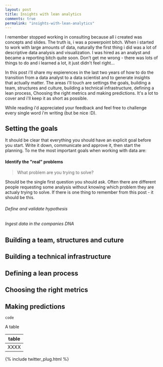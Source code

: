 ```yaml
---
layout: post
title: Insights with lean analytics
comments: true
permalink: "insights-with-lean-analytics"
---
```


I remember stopped working in consulting because all i created was concepts and slides. The truth is, i was a powerpoint bitch.
When i started to work with large amounts of data, naturally the first thing i did was a lot of descriptive data analysis and visualization. I was hired as an analyst and became a reporting bitch quite soon. Don't get me wrong - there was lots of things to do and i learned a lot, it just didn't feel right...

In this post i'll share my expierences in the last two years of how to do the transition from a data analyst to a data scientist and to generate insights that actually matter. The areas i'll touch are settings the goals, building a team, structures and culture, building a technical infrastructure, defining a lean process, Choosing the right metrics and making predictions. It's a lot to cover and i'll keep it as short as possible.

While reading i'd appreciated your feedback and feel free to challenge every single word i'm writing (but be nice :D).

## Setting the goals

It should be clear that everything you should have an explicit goal before you start. Write it down, communicate and approve it, then start the planning. To me the most important goals when working with data are:

#### Identify the "real" problems

> What problem are you trying to solve?

Should be the single first question you should ask. Often there are different people requesting some analysis without knowing which problem they are actualy trying to solve. If there is one thing to remember from this post - it should be this.

###### Define and validate hypothesis
###### Ingest data in the companies DNA

## Building a team, structures and cuture

## Building a technical infrastructure

## Defining a lean process

## Choosing the right metrics

## Making predictions




```
code
```

A table

| table |
| --------- |
|      XXXX |

{% include twitter_plug.html %}
